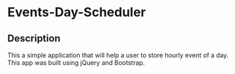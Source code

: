 # Events-Day-Scheduler
## Description

This a simple application that will help a user to store hourly event of a day. This app was built using jQuery and Bootstrap.
